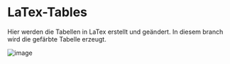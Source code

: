 # LaTex-Tables
Hier werden die Tabellen in LaTex erstellt und geändert.
In diesem branch wird die gefärbte Tabelle erzeugt.

![image](https://github.com/its-942628/LaTex-Tables/assets/153672630/27e98c00-b64f-450c-bf22-b9f1a26d6680)
